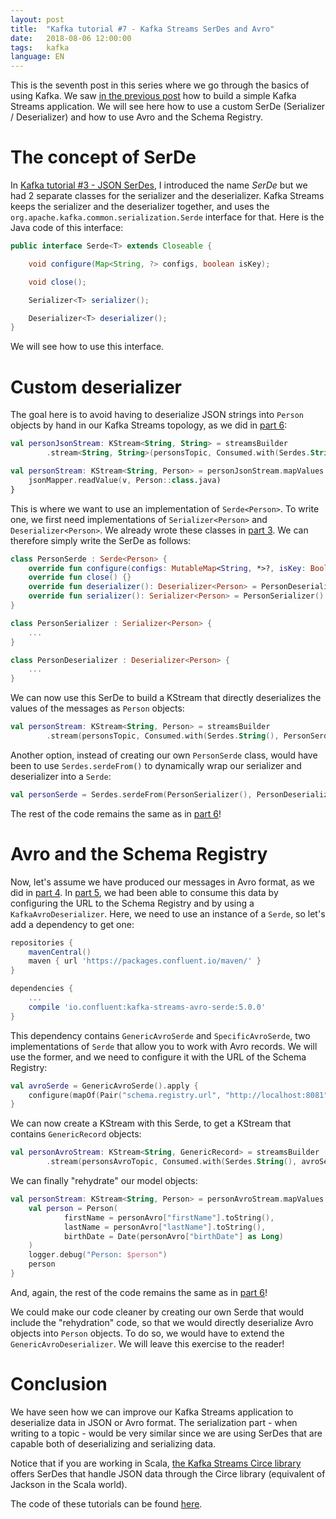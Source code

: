 ```yaml
---
layout: post
title:  "Kafka tutorial #7 - Kafka Streams SerDes and Avro"
date:   2018-08-06 12:00:00
tags:   kafka
language: EN
---
```


This is the seventh post in this series where we go through the basics of using Kafka. We saw [in the previous post](/2018/08/03/kafka-tutorial-6-kafka-streams-in-kotlin.html) how to build a simple Kafka Streams application. We will see here how to use a custom SerDe (Serializer / Deserializer) and how to use Avro and the Schema Registry.

# The concept of SerDe

In [Kafka tutorial #3 - JSON SerDes](/2018/08/01/kafka-tutorial-3-json-serdes.html), I introduced the name _SerDe_ but we had 2 separate classes for the serializer and the deserializer. Kafka Streams keeps the serializer and the deserializer together, and uses the `org.apache.kafka.common.serialization.Serde` interface for that. Here is the Java code of this interface:

```java
public interface Serde<T> extends Closeable {

    void configure(Map<String, ?> configs, boolean isKey);

    void close();

    Serializer<T> serializer();

    Deserializer<T> deserializer();
}
```

We will see how to use this interface.

# Custom deserializer

The goal here is to avoid having to deserialize JSON strings into `Person` objects by hand in our Kafka Streams topology, as we did in [part 6](/2018/08/03/kafka-tutorial-6-kafka-streams-in-kotlin.html):

```kotlin
val personJsonStream: KStream<String, String> = streamsBuilder
        .stream<String, String>(personsTopic, Consumed.with(Serdes.String(), Serdes.String()))

val personStream: KStream<String, Person> = personJsonStream.mapValues { v ->
    jsonMapper.readValue(v, Person::class.java)
}
```

This is where we want to use an implementation of `Serde<Person>`. To write one, we first need implementations of `Serializer<Person>` and `Deserializer<Person>`. We already wrote these classes in [part 3](/2018/08/01/kafka-tutorial-3-json-serdes.html). We can therefore simply write the SerDe as follows:

```kotlin
class PersonSerde : Serde<Person> {
    override fun configure(configs: MutableMap<String, *>?, isKey: Boolean) {}
    override fun close() {}
    override fun deserializer(): Deserializer<Person> = PersonDeserializer()
    override fun serializer(): Serializer<Person> = PersonSerializer()
}

class PersonSerializer : Serializer<Person> {
    ...
}

class PersonDeserializer : Deserializer<Person> {
    ...
}
```

We can now use this SerDe to build a KStream that directly deserializes the values of the messages as `Person` objects:

```kotlin
val personStream: KStream<String, Person> = streamsBuilder
        .stream(personsTopic, Consumed.with(Serdes.String(), PersonSerde()))
```

Another option, instead of creating our own `PersonSerde` class, would have been to use `Serdes.serdeFrom()` to dynamically wrap our serializer and deserializer into a `Serde`:

```kotlin
val personSerde = Serdes.serdeFrom(PersonSerializer(), PersonDeserializer())
```

The rest of the code remains the same as in [part 6](/2018/08/03/kafka-tutorial-6-kafka-streams-in-kotlin.html)!

# Avro and the Schema Registry

Now, let's assume we have produced our messages in Avro format, as we did in [part 4](/2018/08/02/kafka-tutorial-4-avro-and-schema-registry.html). In [part 5](/2018/08/03/kafka-tutorial-5-consuming-avro.html), we had been able to consume this data by configuring the URL to the Schema Registry and by using a `KafkaAvroDeserializer`. Here, we need to use an instance of a `Serde`, so let's add a dependency to get one:

```gradle
repositories {
    mavenCentral()
    maven { url 'https://packages.confluent.io/maven/' }
}

dependencies {
    ...
    compile 'io.confluent:kafka-streams-avro-serde:5.0.0'
}
```

This dependency contains `GenericAvroSerde` and `SpecificAvroSerde`, two implementations of `Serde` that allow you to work with Avro records. We will use the former, and we need to configure it with the URL of the Schema Registry:

```kotlin
val avroSerde = GenericAvroSerde().apply {
    configure(mapOf(Pair("schema.registry.url", "http://localhost:8081")), false)
}
```

We can now create a KStream with this Serde, to get a KStream that contains `GenericRecord` objects:

```kotlin
val personAvroStream: KStream<String, GenericRecord> = streamsBuilder
        .stream(personsAvroTopic, Consumed.with(Serdes.String(), avroSerde))
```

We can finally "rehydrate" our model objects:

```kotlin
val personStream: KStream<String, Person> = personAvroStream.mapValues { personAvro ->
    val person = Person(
            firstName = personAvro["firstName"].toString(),
            lastName = personAvro["lastName"].toString(),
            birthDate = Date(personAvro["birthDate"] as Long)
    )
    logger.debug("Person: $person")
    person
}
```

And, again, the rest of the code remains the same as in [part 6](/2018/08/03/kafka-tutorial-6-kafka-streams-in-kotlin.html)!

We could make our code cleaner by creating our own Serde that would include the "rehydration" code, so that we would directly deserialize Avro objects into `Person` objects. To do so, we would have to extend the `GenericAvroDeserializer`. We will leave this exercise to the reader!

# Conclusion

We have seen how we can improve our Kafka Streams application to deserialize data in JSON or Avro format. The serialization part - when writing to a topic - would be very similar since we are using SerDes that are capable both of deserializing and serializing data.

Notice that if you are working in Scala, [the Kafka Streams Circe library](https://github.com/joan38/kafka-streams-circe) offers SerDes that handle JSON data through the Circe library (equivalent of Jackson in the Scala world).

The code of these tutorials can be found [here](https://github.com/aseigneurin/kafka-tutorials).
